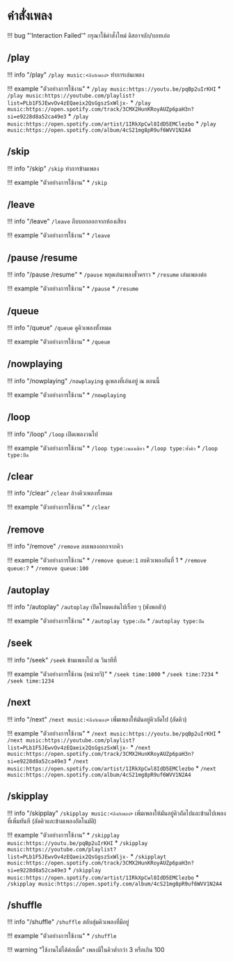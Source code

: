 # คำสั่งเพลง

!!! bug "'Interaction Failed'"
    กรุณาใช้คำสั่งใหม่ ดิสอาจบัก/บอทเอ๋อ

## /play

!!! info "/play"
    `/play music:<ลิงก์เพลง>` ทำการเล่นเพลง

!!! example "ตัวอย่างการใช้งาน"
    * `/play music:https://youtu.be/pqBp2uIrKHI`
    * `/play music:https://youtube.com/playlist?list=PLb1F5JEwvOv4zEQaeix2QsGgszSxWljx-`
    * `/play music:https://open.spotify.com/track/3CMX2HunKRoyAUZp6paH3n?si=e9228d8a52ca49e3`
    * `/play music:https://open.spotify.com/artist/1IRkXpCwl8IdD5EMClezbo`
    * `/play music:https://open.spotify.com/album/4cS21mg8pR9uf6WVV1N2A4`

## /skip

!!! info "/skip"
    `/skip` ทำการข้ามเพลง

!!! example "ตัวอย่างการใช้งาน"
    * `/skip`

## /leave

!!! info "/leave"
    `/leave` ถีบบอกออกจากห้องเสียง

!!! example "ตัวอย่างการใช้งาน"
    * `/leave`

## /pause /resume

!!! info "/pause /resume"
    * `/pause` หยุดเล่นเพลงชั่วคราว
    * `/resume` เล่นเพลงต่อ

!!! example "ตัวอย่างการใช้งาน"
    * `/pause`
    * `/resume`

## /queue

!!! info "/queue"
    `/queue` ดูคิวเพลงทั้งหมด

!!! example "ตัวอย่างการใช้งาน"
    * `/queue`

## /nowplaying

!!! info "/nowplaying"
    `/nowplaying` ดูเพลงที่เล่นอยู่ ณ ตอนนี้

!!! example "ตัวอย่างการใช้งาน"
    * `/nowplaying`

## /loop

!!! info "/loop"
    `/loop` เปิดเพลงวนไป

!!! example "ตัวอย่างการใช้งาน"
    * `/loop type:เพลงเดียว`
    * `/loop type:ทั้งคิว`
    * `/loop type:ปิด`

## /clear

!!! info "/clear"
    `/clear` ล้างคิวเพลงทั้งหมด

!!! example "ตัวอย่างการใช้งาน"
    * `/clear`

## /remove

!!! info "/remove"
    `/remove` ลบเพลงออกจากคิว

!!! example "ตัวอย่างการใช้งาน"
    * `/remove queue:1` ลบคิวเพลงอันที่ 1
    * `/remove queue:7`
    * `/remove queue:100`

## /autoplay

!!! info "/autoplay"
    `/autoplay` เปิดโหมดเล่นไปเรื่อย ๆ (พังพอตัว)

!!! example "ตัวอย่างการใช้งาน"
    * `/autoplay type:เปิด`
    * `/autoplay type:ปิด`

## /seek

!!! info "/seek"
    `/seek` ข้ามเพลงไป ณ วินาทีที่

!!! example "ตัวอย่างการใช้งาน (หน่วยวิ)"
    * `/seek time:1000`
    * `/seek time:7234`
    * `/seek time:1234`

## /next

!!! info "/next"
    `/next music:<ลิงก์เพลง>` เพิ่มเพลงให้มันอยู่คิวถัดไป (ลัดคิว)

!!! example "ตัวอย่างการใช้งาน"
    * `/next music:https://youtu.be/pqBp2uIrKHI`
    * `/next music:https://youtube.com/playlist?list=PLb1F5JEwvOv4zEQaeix2QsGgszSxWljx-`
    * `/next music:https://open.spotify.com/track/3CMX2HunKRoyAUZp6paH3n?si=e9228d8a52ca49e3`
    * `/next music:https://open.spotify.com/artist/1IRkXpCwl8IdD5EMClezbo`
    * `/next music:https://open.spotify.com/album/4cS21mg8pR9uf6WVV1N2A4`

## /skipplay

!!! info "/skipplay"
    `/skipplay music:<ลิงก์เพลง>` เพิ่มเพลงให้มันอยู่คิวถัดไปและข้ามไปเพลงที่เพิ่มทันที (ลัดคิวและข้ามเพลงอัตโนมัติ)

!!! example "ตัวอย่างการใช้งาน"
    * `/skipplay music:https://youtu.be/pqBp2uIrKHI`
    * `/skipplay music:https://youtube.com/playlist?list=PLb1F5JEwvOv4zEQaeix2QsGgszSxWljx-`
    * `/skipplayt music:https://open.spotify.com/track/3CMX2HunKRoyAUZp6paH3n?si=e9228d8a52ca49e3`
    * `/skipplay music:https://open.spotify.com/artist/1IRkXpCwl8IdD5EMClezbo`
    * `/skipplay music:https://open.spotify.com/album/4cS21mg8pR9uf6WVV1N2A4`

## /shuffle

!!! info "/shuffle"
    `/shuffle` สลับสุ่มคิวเพลงที่มีอยู่

!!! example "ตัวอย่างการใช้งาน"
    * `/shuffle`

!!! warning "ใช้งานไม่ได้ต่อเมื่อ"
    เพลงมีในคิวต่ำกว่า 3 หรือเกิน 100